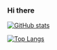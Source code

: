 ### Hi there

[![GitHub stats](https://github-readme-stats.vercel.app/api?username=rayworks&count_private=true&theme=algolia&hide_title=true)](https://github.com/anuraghazra/github-readme-stats)

[![Top Langs](https://github-readme-stats.vercel.app/api/top-langs/?username=rayworks&theme=algolia&hide_title=true)](https://github.com/anuraghazra/github-readme-stats)
